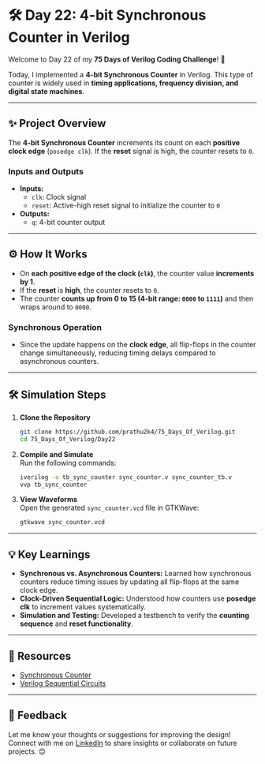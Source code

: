 # 🛠️ Day 22: 4-bit Synchronous Counter in Verilog  

Welcome to Day 22 of my **75 Days of Verilog Coding Challenge**! 🎉  

Today, I implemented a **4-bit Synchronous Counter** in Verilog. This type of counter is widely used in **timing applications, frequency division, and digital state machines**.  

---

## ✨ Project Overview  

The **4-bit Synchronous Counter** increments its count on each **positive clock edge** (`posedge clk`). If the **reset** signal is high, the counter resets to `0`.  

### **Inputs and Outputs**  
- **Inputs:**  
  - `clk`: Clock signal  
  - `reset`: Active-high reset signal to initialize the counter to `0`  
- **Outputs:**  
  - `q`: 4-bit counter output  

---

## ⚙️ How It Works  

- On **each positive edge of the clock (`clk`)**, the counter value **increments by 1**.  
- If the **reset** is **high**, the counter resets to `0`.  
- The counter **counts up from 0 to 15 (4-bit range: `0000` to `1111`)** and then wraps around to `0000`.  

### **Synchronous Operation**  
- Since the update happens on the **clock edge**, all flip-flops in the counter change simultaneously, reducing timing delays compared to asynchronous counters.  

---

## 🛠️ Simulation Steps  

1. **Clone the Repository**  
   ```bash
   git clone https://github.com/prathu2k4/75_Days_Of_Verilog.git
   cd 75_Days_Of_Verilog/Day22
   ```  

2. **Compile and Simulate**  
   Run the following commands:  
   ```bash
   iverilog -o tb_sync_counter sync_counter.v sync_counter_tb.v
   vvp tb_sync_counter
   ```  

3. **View Waveforms**  
   Open the generated `sync_counter.vcd` file in GTKWave:  
   ```bash
   gtkwave sync_counter.vcd
   ```  

---

## 💡 Key Learnings  

- **Synchronous vs. Asynchronous Counters:** Learned how synchronous counters reduce timing issues by updating all flip-flops at the same clock edge.  
- **Clock-Driven Sequential Logic:** Understood how counters use **posedge clk** to increment values systematically.  
- **Simulation and Testing:** Developed a testbench to verify the **counting sequence** and **reset functionality**.  

---

## 🔗 Resources  

- [Synchronous Counter](https://en.wikipedia.org/wiki/Synchronous_counter)  
- [Verilog Sequential Circuits](https://www.chipverify.com/verilog/verilog-sequential-circuits)  

---

## 🤝 Feedback  

Let me know your thoughts or suggestions for improving the design! Connect with me on [LinkedIn](https://www.linkedin.com/in/pratham-jainvs) to share insights or collaborate on future projects. 😊  
